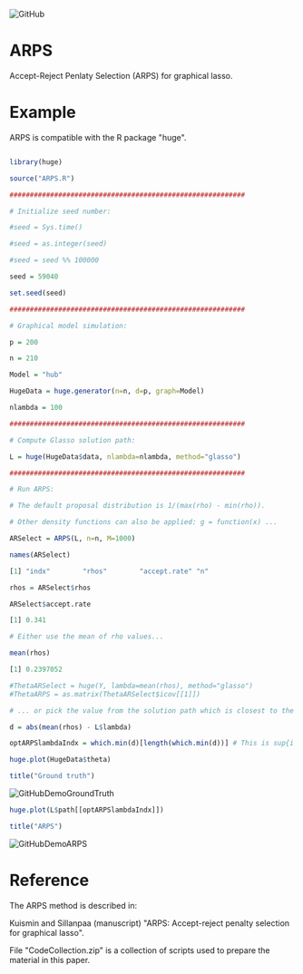 ![GitHub](https://img.shields.io/github/license/markkukuismin/ARPS)

# ARPS
Accept-Reject Penlaty Selection (ARPS) for graphical lasso.

# Example

ARPS is compatible with the R package "huge".

```r

library(huge)

source("ARPS.R")

##########################################################

# Initialize seed number:

#seed = Sys.time()

#seed = as.integer(seed)

#seed = seed %% 100000

seed = 59040

set.seed(seed)

##########################################################

# Graphical model simulation:

p = 200

n = 210

Model = "hub"

HugeData = huge.generator(n=n, d=p, graph=Model)

nlambda = 100

##########################################################

# Compute Glasso solution path:

L = huge(HugeData$data, nlambda=nlambda, method="glasso")

##########################################################

# Run ARPS:

# The default proposal distribution is 1/(max(rho) - min(rho)). 

# Other density functions can also be applied: g = function(x) ...

ARSelect = ARPS(L, n=n, M=1000)

names(ARSelect)

[1] "indx"        "rhos"        "accept.rate" "n"  

rhos = ARSelect$rhos

ARSelect$accept.rate

[1] 0.341

# Either use the mean of rho values...

mean(rhos)

[1] 0.2397052

#ThetaARSelect = huge(Y, lambda=mean(rhos), method="glasso")
#ThetaARPS = as.matrix(ThetaARSelect$icov[[1]])

# ... or pick the value from the solution path which is closest to the mean value:

d = abs(mean(rhos) - L$lambda)

optARPSlambdaIndx = which.min(d)[length(which.min(d))] # This is sup{i : rho[i] <= mean(rhos)}

huge.plot(HugeData$theta)

title("Ground truth")
```
![GitHubDemoGroundTruth](https://user-images.githubusercontent.com/40263834/68211077-87a46a80-ffdf-11e9-915b-fef820af900e.png)

```r
huge.plot(L$path[[optARPSlambdaIndx]])

title("ARPS")
```
![GitHubDemoARPS](https://user-images.githubusercontent.com/40263834/72513292-9c11a880-3855-11ea-9608-269a259fcd41.jpeg)

# Reference

The ARPS method is described in:

Kuismin and Sillanpaa (manuscript) "ARPS: Accept-reject penalty selection for graphical lasso".

File "CodeCollection.zip" is a collection of scripts used to prepare the material in this paper.


